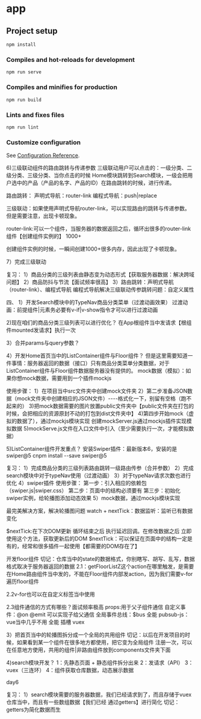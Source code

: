 # app

## Project setup
```
npm install
```

### Compiles and hot-reloads for development
```
npm run serve
```

### Compiles and minifies for production
```
npm run build
```

### Lints and fixes files
```
npm run lint
```

### Customize configuration
See [Configuration Reference](https://cli.vuejs.org/config/).


6)三级联动组件的路由跳转与传递参数
三级联动用户可以点击的：一级分类、二级分类、三级分类、当你点击的时候
Home模块跳转到Search模块，一级会把用户选中的产品（产品的名字、产品的ID）在路由跳转的时候，进行传递。

路由跳转：
声明式导航：router-link
编程式导航：push|replace

三级联动：如果使用声明式导航router-link，可以实现路由的跳转与传递参数。
但是需要注意，出现卡顿现象。

router-link:可以一个组件，当服务器的数据返回之后，循环出很多的router-link组件【创建组件实例的】 1000+

创建组件实例的时候，一瞬间创建1000+很多内存，因此出现了卡顿现象。

7）完成三级联动



复习：
1）商品分类的三级列表由静态变为动态形式【获取服务器数据：解决跨域问题】
2）商品防抖与节流【面试频率很高】
3）路由跳转：声明式导航（router-link）、编程式导航
编程式导航解决三级联动传参跳转问题：自定义属性



四、
1）开发Search模块中的TypeNav商品分类菜单（过渡动画效果）
过渡动画：前提组件|元素务必要有v-if|v-show指令才可以进行过渡动画

2)现在咱们的商品分类三级列表可以进行优化？
在App根组件当中发请求【根组件mounted发请求】执行一次

3）合并params与query参数？

4）开发Home首页当中的ListContainer组件与Floor组件？
但是这里需要知道一件事情：服务器返回的数据（接口）只有商品分类菜单分类数据，对于ListContainer组件与Floor组件数据服务器没有提供的。
mock数据（模拟）：如果你想mock数据，需要用到一个插件mockjs

使用步骤：
1）在项目当中src文件夹中创建mock文件夹
2）第二步准备JSON数据（mock文件夹中创建相应的JSON文件）----格式化一下，别留有空格（跑不起来的）
3)把mock数据需要的图片放置public文件夹中【public文件夹在打包的时候，会把相应的资源原封不动的打包到dist文件夹中】
4)第四步开始mock（虚拟的数据了），通过mockjs模块实现
创建mockServer.js通过mockjs插件实现模拟数据
5)mockServe.js文件在入口文件中引入（至少需要执行一次，才能模拟数据）

5)ListContainer组件开发重点？
安装Swiper插件：最新版本6，安装的是swiper@5
cnpm install --save swiper@5


复习：
1）完成商品分类的三级列表路由跳转一级路由传参（合并参数）
2）完成search模块中对于typeNav使用（过渡动画）
3）对于typeNav请求次数也进行优化
4）swiper插件
使用步骤：
第一步：引入相应的依赖包（swiper.js|swiper.css）
第二步：页面中的结构必须要有
第三步：初始化swiper实例，给轮播图添加动态效果
5）mock数据，通过mockjs模块实现



最完美解决方案，解决轮播图问题
watch + nextTick：数据监听：监听已有数据变化

$nextTick:在下次DOM更新 循环结束之后 执行延迟回调。在修改数据之后 立即使用这个方法，获取更新后的DOM
$nextTick：可以保证在页面中的结构一定是有的，经常和很多插件一起使用【都需要的DOM存在了】

开发floor组件
切记：仓库当中的state的数据格式，你别瞎写、胡写、乱写，数据格式取决于服务器返回的数据
2.1：getFloorListZ这个action在哪里触发，是需要在Home路由组件当中发的，不能在Floor组件内部发action，因为我们需要v-for遍历floor组件

2.2v-for也可以在自定义标签当中使用

2.3组件通信的方式有哪些？面试频率极高
props:用于父子组件通信
自定义事件：@on @emit 可以实现子给父通信
全局事件总线：$bus 全能
pubsub-js：vue当中几乎不用  全能
插槽
vuex

3）把首页当中的轮播图拆分成一个全局的共用组件
切记：以后在开发项目的时候，如果看到某一个组件在很多地方都使用，把它变为全局组件
注册一次，可以在任意地方使用，共用的组件|非路由组件放到components文件夹下面

4)search模块开发？
1：先静态页面 + 静态组件拆分出来
2：发请求（API）
3：vuex（三连环）
4：组件获取仓库数据，动态展示数据

day6

复习：
1）search模块需要的服务器数据，我们已经请求到了，而且存储于vuex仓库当中，而且有一些数组数据【我们已经 通过getters】进行简化
切记：getters为简化数据而生